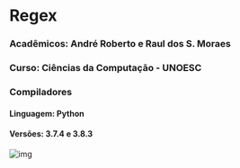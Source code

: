 # Regex

### Acadêmicos: André Roberto e Raul dos S. Moraes
### Curso: Ciências da Computação - UNOESC
### Compiladores

#### Linguagem: Python
#### Versões: 3.7.4 e 3.8.3

![img](https://media.discordapp.net/attachments/580541942748676099/743249983758663740/unknown.png)
